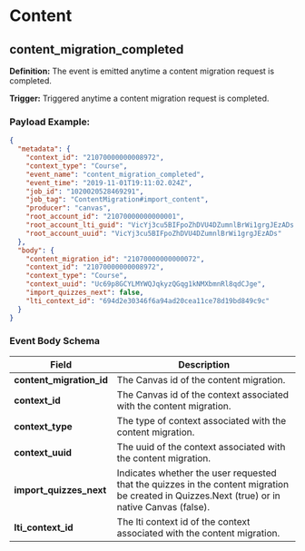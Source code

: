 Content
==============

<h2 id="content_migration_completed">content_migration_completed</h2>

**Definition:** The event is emitted anytime a content migration request is completed.

**Trigger:** Triggered anytime a content migration request is completed.




### Payload Example:

```json
{
  "metadata": {
    "context_id": "21070000000008972",
    "context_type": "Course",
    "event_name": "content_migration_completed",
    "event_time": "2019-11-01T19:11:02.024Z",
    "job_id": "1020020528469291",
    "job_tag": "ContentMigration#import_content",
    "producer": "canvas",
    "root_account_id": "21070000000000001",
    "root_account_lti_guid": "VicYj3cu5BIFpoZhDVU4DZumnlBrWi1grgJEzADs.oxana.instructure.com",
    "root_account_uuid": "VicYj3cu5BIFpoZhDVU4DZumnlBrWi1grgJEzADs"
  },
  "body": {
    "content_migration_id": "21070000000000072",
    "context_id": "21070000000008972",
    "context_type": "Course",
    "context_uuid": "Uc69p8GCYLMYWQJqkyzQGqg1kNMXbmnRl8qdCJge",
    "import_quizzes_next": false,
    "lti_context_id": "694d2e30346f6a94ad20cea11ce78d19bd849c9c"
  }
}
```




### Event Body Schema

| Field | Description |
|-|-|
| **content_migration_id** | The Canvas id of the content migration. |
| **context_id** | The Canvas id of the context associated with the content migration. |
| **context_type** | The type of context associated with the content migration. |
| **context_uuid** | The uuid of the context associated with the content migration. |
| **import_quizzes_next** | Indicates whether the user requested that the quizzes in the content migration be created in Quizzes.Next (true) or in native Canvas (false). |
| **lti_context_id** | The lti context id of the context associated with the content migration. |




